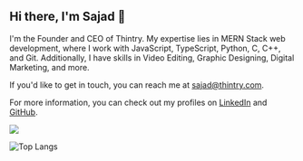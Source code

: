 ## Hi there, I'm Sajad 👋

I'm the Founder and CEO of Thintry. My expertise lies in MERN Stack web development, where I work with JavaScript, TypeScript, Python, C, C++, and Git. Additionally, I have skills in Video Editing, Graphic Designing, Digital Marketing, and more.

If you'd like to get in touch, you can reach me at sajad@thintry.com.

For more information, you can check out my profiles on [LinkedIn](https://www.linkedin.com/in/sajadpp/) and [GitHub](https://github.com/mrsajadpp).

<picture>
  <source
    srcset="https://github-readme-stats.vercel.app/api?username=mrsajadpp&show_icons=true&theme=dark"
    media="(prefers-color-scheme: dark)"
  />
  <source
    srcset="https://github-readme-stats.vercel.app/api?username=mrsajadpp&show_icons=true"
    media="(prefers-color-scheme: light), (prefers-color-scheme: no-preference)"
  />
  <img src="https://github-readme-stats.vercel.app/api?username=mrsajadpp&show_icons=true" />
</picture>

![Top Langs](https://github-readme-stats.vercel.app/api/top-langs/?username=mrsajadpp&layout=compact)
